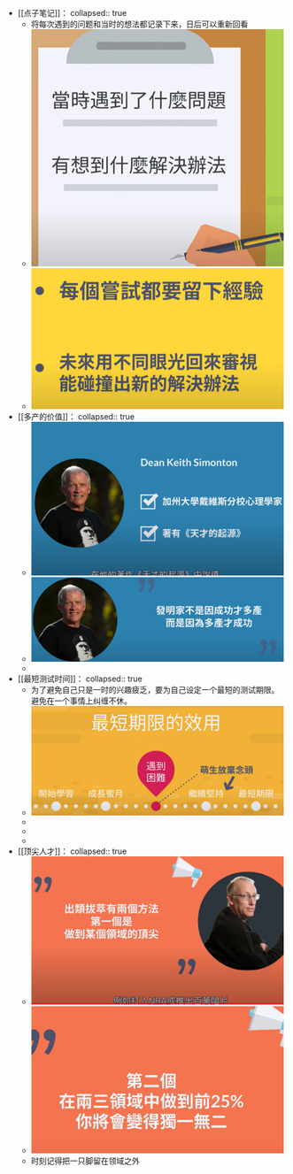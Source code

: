 - [[点子笔记]]：
  collapsed:: true
	- 将每次遇到的问题和当时的想法都记录下来，日后可以重新回看
	- ![image.png](../assets/image_1672997083248_0.png)
	- ![image.png](../assets/image_1672997105476_0.png)
- [[多产的价值]]：
  collapsed:: true
	- ![image.png](../assets/image_1672997246935_0.png)
	- ![image.png](../assets/image_1672997269689_0.png)
	-
- [[最短测试时间]]：
  collapsed:: true
	- 为了避免自己只是一时的兴趣疲乏，要为自己设定一个最短的测试期限。避免在一个事情上纠缠不休。
	- ![image.png](../assets/image_1672997446896_0.png)
	-
	-
	-
- [[顶尖人才]]：
  collapsed:: true
	- ![image.png](../assets/image_1672997567646_0.png)
	- ![image.png](../assets/image_1672997591792_0.png)
	- 时刻记得把一只脚留在领域之外